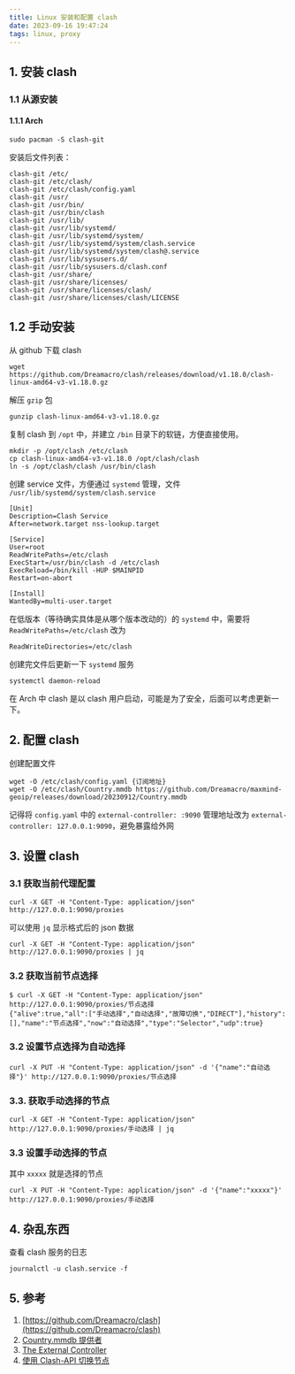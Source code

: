 ```yaml
---
title: Linux 安装和配置 clash
date: 2023-09-16 19:47:24
tags: linux, proxy
---
```


## 1. 安装 clash

### 1.1 从源安装

#### 1.1.1 Arch

```shell
sudo pacman -S clash-git
```

安装后文件列表：

```shell
clash-git /etc/
clash-git /etc/clash/
clash-git /etc/clash/config.yaml
clash-git /usr/
clash-git /usr/bin/
clash-git /usr/bin/clash
clash-git /usr/lib/
clash-git /usr/lib/systemd/
clash-git /usr/lib/systemd/system/
clash-git /usr/lib/systemd/system/clash.service
clash-git /usr/lib/systemd/system/clash@.service
clash-git /usr/lib/sysusers.d/
clash-git /usr/lib/sysusers.d/clash.conf
clash-git /usr/share/
clash-git /usr/share/licenses/
clash-git /usr/share/licenses/clash/
clash-git /usr/share/licenses/clash/LICENSE
```

## 1.2 手动安装

从 github 下载 clash

```shell
wget https://github.com/Dreamacro/clash/releases/download/v1.18.0/clash-linux-amd64-v3-v1.18.0.gz
```

解压 `gzip` 包

```shell
gunzip clash-linux-amd64-v3-v1.18.0.gz
```

复制 clash 到 `/opt` 中，并建立 `/bin` 目录下的软链，方便直接使用。

```shell
mkdir -p /opt/clash /etc/clash
cp clash-linux-amd64-v3-v1.18.0 /opt/clash/clash
ln -s /opt/clash/clash /usr/bin/clash
```

创建 service 文件，方便通过 `systemd` 管理，文件 `/usr/lib/systemd/system/clash.service`

```service
[Unit]
Description=Clash Service
After=network.target nss-lookup.target

[Service]
User=root
ReadWritePaths=/etc/clash
ExecStart=/usr/bin/clash -d /etc/clash
ExecReload=/bin/kill -HUP $MAINPID
Restart=on-abort

[Install]
WantedBy=multi-user.target
```

在低版本（等待确实具体是从哪个版本改动的）的 `systemd` 中，需要将 `ReadWritePaths=/etc/clash` 改为

```shell
ReadWriteDirectories=/etc/clash
```

创建完文件后更新一下 `systemd` 服务

```shell
systemctl daemon-reload
```

在 Arch 中 clash 是以 clash 用户启动，可能是为了安全，后面可以考虑更新一下。

## 2. 配置 clash

创建配置文件

```shell
wget -O /etc/clash/config.yaml {订阅地址}
wget -O /etc/clash/Country.mmdb https://github.com/Dreamacro/maxmind-geoip/releases/download/20230912/Country.mmdb
```

记得将 `config.yaml` 中的 `external-controller: :9090` 管理地址改为 `external-controller: 127.0.0.1:9090`，避免暴露给外网

## 3. 设置 clash

### 3.1 获取当前代理配置

```shell
curl -X GET -H "Content-Type: application/json" http://127.0.0.1:9090/proxies
```

可以使用 `jq` 显示格式后的 json 数据

```shell
curl -X GET -H "Content-Type: application/json" http://127.0.0.1:9090/proxies | jq
```

### 3.2 获取当前节点选择

```shell
$ curl -X GET -H "Content-Type: application/json" http://127.0.0.1:9090/proxies/节点选择
{"alive":true,"all":["手动选择","自动选择","故障切换","DIRECT"],"history":[],"name":"节点选择","now":"自动选择","type":"Selector","udp":true}
```

### 3.2 设置节点选择为自动选择

```shell
curl -X PUT -H "Content-Type: application/json" -d '{"name":"自动选择"}' http://127.0.0.1:9090/proxies/节点选择
```

### 3.3. 获取手动选择的节点

```shell
curl -X GET -H "Content-Type: application/json" http://127.0.0.1:9090/proxies/手动选择 | jq
```

### 3.3 设置手动选择的节点

其中 `xxxxx` 就是选择的节点

```shell
curl -X PUT -H "Content-Type: application/json" -d '{"name":"xxxxx"}' http://127.0.0.1:9090/proxies/手动选择
```

## 4. 杂乱东西

查看 clash 服务的日志

```shell
journalctl -u clash.service -f
```

## 5. 参考

1. [https://github.com/Dreamacro/clash](https://github.com/Dreamacro/clash)
2. [Country.mmdb 提供者](https://github.com/Dreamacro/maxmind-geoip/releases)
3. [The External Controller](https://dreamacro.github.io/clash/runtime/external-controller.html)
4. [使用 Clash-API 切换节点](https://sakronos.github.io/Note/2021/03/06/%E4%BD%BF%E7%94%A8Clash-APIj%E5%88%87%E6%8D%A2%E8%8A%82%E7%82%B9/)
